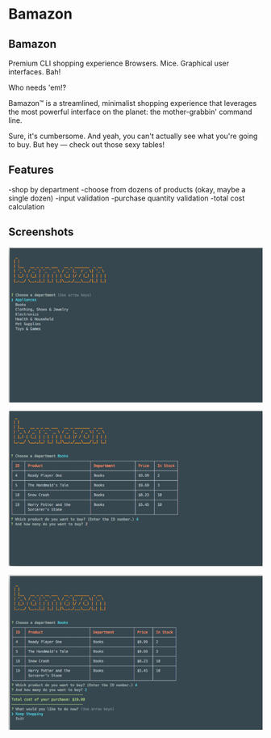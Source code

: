 # Bamazon

<strong>Bamazon</strong>
---
Premium CLI shopping experience
Browsers. Mice. Graphical user interfaces. Bah!

Who needs 'em!?

Bamazon™ is a streamlined, minimalist shopping experience that leverages the most powerful interface on the planet: the mother-grabbin' command line.

Sure, it's cumbersome. And yeah, you can't actually see what you're going to buy. But hey — check out those sexy tables!

<strong>Features</strong>
---
-shop by department
-choose from dozens of products (okay, maybe a single dozen)
-input validation
-purchase quantity validation
-total cost calculation

<strong>Screenshots</strong>
---

![alt text](images/screen1.png "Description goes here")

![alt text](images/screen2.png "Description goes here")

![alt text](images/screen3.png "Description goes here")

